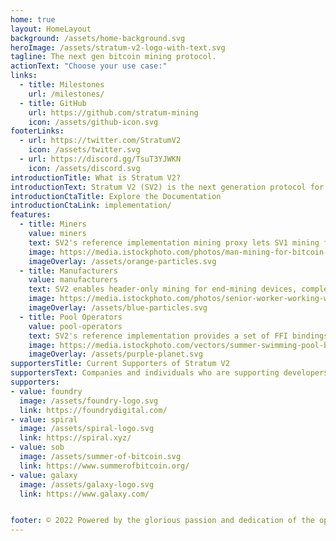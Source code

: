 ```yaml
---
home: true
layout: HomeLayout
background: /assets/home-background.svg
heroImage: /assets/stratum-v2-logo-with-text.svg
tagline: The next gen bitcoin mining protocol.
actionText: "Choose your use case:"
links:
  - title: Milestones
    url: /milestones/
  - title: GitHub
    url: https://github.com/stratum-mining
    icon: /assets/github-icon.svg
footerLinks:
  - url: https://twitter.com/StratumV2
    icon: /assets/twitter.svg
  - url: https://discord.gg/TsuT3YJWKN
    icon: /assets/discord.svg
introductionTitle: What is Stratum V2?
introductionText: Stratum V2 (SV2) is the next generation protocol for pooled mining. It makes data transfers more efficient, reduces miners' infrastructure requirements, and secures miners' network communications. Stratum V2's subprotocols allow miners to build their own block templates and mine their selected transactions to further decentralize the Bitcoin mining network.
introductionCtaTitle: Explore the Documentation
introductionCtaLink: implementation/
features:
  - title: Miners
    value: miners
    text: SV2's reference implementation mining proxy lets SV1 mining farms proxy to SV2 with 0 downtime, offering immediate improvements to miners' network security. Full integration of the SV2 implementation also improves data transfer efficiency and reduces the miner's infrastructure requirements.
    image: https://media.istockphoto.com/photos/man-mining-for-bitcoin-picture-id939519232?s=612x612
    imageOverlay: /assets/orange-particles.svg
  - title: Manufacturers
    value: manufacturers
    text: SV2 enables header-only mining for end-mining devices, completely eliminating the need for extranonce, Merkle path handling, and any coinbase modification on downstream machines. This simplified mode streamlines miners' computation and lightens server-side validation.
    image: https://media.istockphoto.com/photos/senior-worker-working-with-welding-tool-picture-id1266644220?s=612x612
    imageOverlay: /assets/blue-particles.svg
  - title: Pool Operators
    value: pool-operators
    text: SV2's reference implementation provides a set of FFI bindings for mining pools to integrate SV2 into their existing software stack. This allows pools to use SV2 without any additional configuration, in conjunction with the mining-proxy allowing mining pools' workers to operate on either Sv1 or Sv2 protocol implementations.
    image: https://media.istockphoto.com/vectors/summer-swimming-pool-background-illustration-with-inflatable-ring-vector-id1304928779?s=612x612
    imageOverlay: /assets/purple-planet.svg
supportersTitle: Current Supporters of Stratum V2
supportersText: Companies and individuals who are supporting developers working on Stratum V2 community implementation.
supporters:
- value: foundry
  image: /assets/foundry-logo.svg
  link: https://foundrydigital.com/
- value: spiral
  image: /assets/spiral-logo.svg
  link: https://spiral.xyz/
- value: sob
  image: /assets/summer-of-bitcoin.svg
  link: https://www.summerofbitcoin.org/
- value: galaxy
  image: /assets/galaxy-logo.svg
  link: https://www.galaxy.com/


footer: © 2022 Powered by the glorious passion and dedication of the open-source bitcoin community.
---
```

